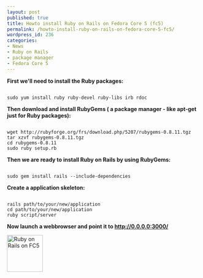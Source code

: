```yaml
---
layout: post
published: true
title: Howto install Ruby on Rails on Fedora Core 5 (fc5)
permalink: /howto-install-ruby-on-rails-on-fedora-core-5-fc5/
wordpress_id: 236
categories:
- News
- Ruby on Rails
- package manager
- Fedora Core 5
---
```

<strong>First we'll need to install the Ruby packages:</strong>

```

sudo yum install ruby ruby-devel ruby-libs irb rdoc

```


<strong>Then download and install RubyGems ( a package manager - like apt-get just for Ruby packages):</strong>

```

wget http://rubyforge.org/frs/download.php/5207/rubygems-0.8.11.tgz
tar xzvf rubygems-0.8.11.tgz
cd rubygems-0.8.11
sudo ruby setup.rb

```

<strong>Then we are ready to install Ruby on Rails by using RubyGems:</strong>

```

sudo gem install rails --include-dependencies

```

<strong>Create a application skeleton:</strong>

```

rails path/to/your/new/application
cd path/to/your/new/application
ruby script/server

```

<strong>Now launch a webbrowser and point it to http://0.0.0.0:3000/</strong>

<a title="Ruby on Rails on FC5" onclick="doPopup(235);return false;" class="imagelink" href="http://lh6.ggpht.com/-CJGQTVx35w0/UVl8_0hR7yI/AAAAAAAAFhc/_5-4VYd6Wlo/screenshot.png">
<img width="93" height="96" alt="Ruby on Rails on FC5" id="image235" src="http://lh5.ggpht.com/-ChsRyffXv3E/UVl8-Wm6PaI/AAAAAAAAFhY/xV8H7GjUaYI/screenshot.thumbnail.png" /></a>

